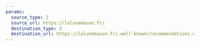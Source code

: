 ```yaml
---
params:
  source_type: 2
  source_url: https://lalunemauve.fr/
  destination_type: 3
  destination_url: https://lalunemauve.fr/.well-known/recommendations.opml
---
```

